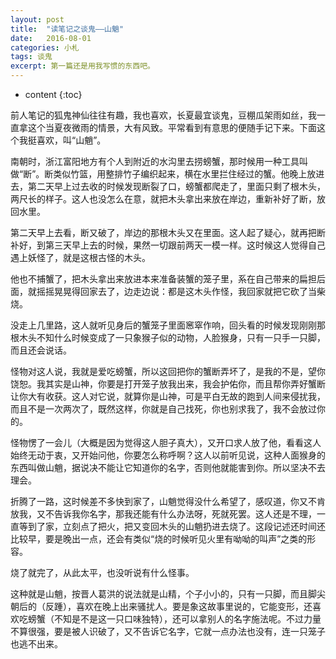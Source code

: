 ```yaml
---
layout: post
title:  "读笔记之谈鬼——山魈"
date:   2016-08-01 
categories: 小札
tags: 谈鬼
excerpt: 第一篇还是用我写惯的东西吧。
---
```


* content
{:toc}


前人笔记的狐鬼神仙往往有趣，我也喜欢，长夏最宜谈鬼，豆棚瓜架雨如丝，我一直拿这个当夏夜微雨的情景，大有风致。平常看到有意思的便随手记下来。下面这个我挺喜欢，叫“山魈”。

南朝时，浙江富阳地方有个人到附近的水沟里去捞螃蟹，那时候用一种工具叫做“断”。断类似竹篮，用整排竹子编织起来，横在水里拦住经过的蟹。他晚上放进去，第二天早上过去收的时候发现断裂了口，螃蟹都爬走了，里面只剩了根木头，两尺长的样子。这人也没怎么在意，就把木头拿出来放在岸边，重新补好了断，放回水里。

第二天早上去看，断又破了，岸边的那根木头又在里面。这人起了疑心，就再把断补好，到第三天早上去的时候，果然一切跟前两天一模一样。这时候这人觉得自己遇上妖怪了，就是这根古怪的木头。

他也不捕蟹了，把木头拿出来放进本来准备装蟹的笼子里，系在自己带来的扁担后面，就摇摇晃晃得回家去了，边走边说：都是这木头作怪，我回家就把它砍了当柴烧。

没走上几里路，这人就听见身后的蟹笼子里面窸窣作响，回头看的时候发现刚刚那根木头不知什么时候变成了一只象猴子似的动物，人脸猴身，只有一只手一只脚，而且还会说话。

怪物对这人说，我就是爱吃螃蟹，所以这回把你的蟹断弄坏了，是我的不是，望你饶恕。我其实是山神，你要是打开笼子放我出来，我会护佑你，而且帮你弄好蟹断让你大有收获。这人对它说，就算你是山神，可是平白无故的跑到人间来侵扰我，而且不是一次两次了，既然这样，你就是自己找死，你也别求我了，我不会放过你的。

怪物愣了一会儿（大概是因为觉得这人胆子真大），又开口求人放了他，看看这人始终无动于衷，又开始问他，你要怎么称呼啊？这人以前听见说，这种人面猴身的东西叫做山魈，据说决不能让它知道你的名字，否则他就能害到你。所以坚决不去理会。

折腾了一路，这时候差不多快到家了，山魈觉得没什么希望了，感叹道，你又不肯放我，又不告诉我你名字，那我还能有什么办法呀，死就死罢。这人还是不理，一直等到了家，立刻点了把火，把又变回木头的山魈扔进去烧了。这段记述还时间还比较早，要是晚出一点，还会有类似“烧的时候听见火里有呦呦的叫声”之类的形容。

烧了就完了，从此太平，也没听说有什么怪事。

这种就是山魈，按晋人葛洪的说法就是山精，个子小小的，只有一只脚，而且脚尖朝后的（反踵），喜欢在晚上出来骚扰人。要是象这故事里说的，它能变形，还喜欢吃螃蟹（不知是不是这一只口味独特），还可以拿别人的名字施法呢。不过力量不算很强，要是被人识破了，又不告诉它名字，它就一点办法也没有，连一只笼子也逃不出来。
